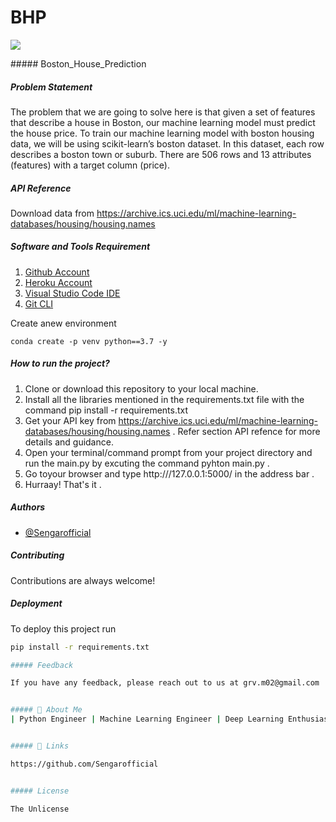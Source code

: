 # BHP
<p align="left"> <a href="https://https://www.python.org/" target="blank"><img src="https://img.shields.io/badge/Powered%20by-Pyhton-blue" /></a> </p>
##### Boston_House_Prediction

##### Problem Statement 

The problem that we are going to solve here is that given a set of features that describe a house in Boston, our machine learning model must predict the house price. To train our machine learning model with boston housing data, we will be using scikit-learn’s boston dataset. In this dataset, each row describes a boston town or suburb. There are 506 rows and 13 attributes (features) with a target column (price).

##### API Reference 
Download data from https://archive.ics.uci.edu/ml/machine-learning-databases/housing/housing.names
##### Software and Tools Requirement 

1. [Github Account](https://github.com)
2. [Heroku Account](https://heroku.com)
3. [Visual Studio Code IDE](https://code.visualstudio.com)
4. [Git CLI](https://git-scm.com/download/win)

Create anew environment 

```
conda create -p venv python==3.7 -y
```

##### How to run the project?

1. Clone or download this repository to your local machine.
2. Install all the libraries mentioned in the requirements.txt file with the command pip install -r requirements.txt 
3. Get your API key from https://archive.ics.uci.edu/ml/machine-learning-databases/housing/housing.names . Refer section API refence for more details and guidance. 
4. Open your terminal/command prompt from your project directory and run the main.py by excuting the command pyhton main.py .
6. Go toyour browser and type http:///127.0.0.1:5000/ in the address bar .
6. Hurraay! That's it . 

##### Authors

- [@Sengarofficial](https://www.github.com/Sengarofficial)

##### Contributing

Contributions are always welcome!


##### Deployment

To deploy this project run

```bash
pip install -r requirements.txt

##### Feedback

If you have any feedback, please reach out to us at grv.m02@gmail.com


##### 🚀 About Me
| Python Engineer | Machine Learning Engineer | Deep Learning Enthusiasts | Analyst | Electrical & Electronics Engineer | On the Way to Full Stack Developer....


##### 🔗 Links

https://github.com/Sengarofficial 


##### License 

The Unlicense 
